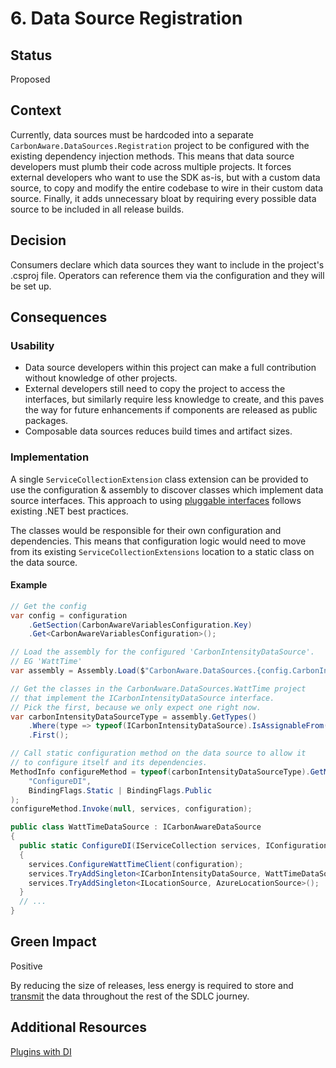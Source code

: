 # 6. Data Source Registration

## Status

Proposed

## Context

Currently, data sources must be hardcoded into a separate `CarbonAware.DataSources.Registration` project to be configured with the existing dependency injection methods.  This means that data source developers must plumb their code across multiple projects.  It forces external developers who want to use the SDK as-is, but with a custom data source, to copy and modify the entire codebase to wire in their custom data source.  Finally, it adds unnecessary bloat by requiring every possible data source to be included in all release builds.

## Decision

Consumers declare which data sources they want to include in the project's .csproj file. Operators can reference them via the configuration and they will be set up.

## Consequences

### Usability

- Data source developers within this project can make a full contribution without knowledge of other projects.
- External developers still need to copy the project to access the interfaces, but similarly require less knowledge to create, and this paves the way for future enhancements if components are released as public packages.
- Composable data sources reduces build times and artifact sizes.

### Implementation

A single `ServiceCollectionExtension` class extension can be provided to use the configuration & assembly to discover classes which implement data source interfaces. This approach to using [pluggable interfaces](https://learn.microsoft.com/en-us/dotnet/core/tutorials/creating-app-with-plugin-support) follows existing .NET best practices.

The classes would be responsible for their own configuration and dependencies. This means that configuration logic would need to move from its existing `ServiceCollectionExtensions` location to a static class on the data source.

#### Example

```csharp
// Get the config
var config = configuration
    .GetSection(CarbonAwareVariablesConfiguration.Key)
    .Get<CarbonAwareVariablesConfiguration>();

// Load the assembly for the configured 'CarbonIntensityDataSource'.
// EG 'WattTime'
var assembly = Assembly.Load($"CarbonAware.DataSources.{config.CarbonIntensityDataSource}");

// Get the classes in the CarbonAware.DataSources.WattTime project 
// that implement the ICarbonIntensityDataSource interface.
// Pick the first, because we only expect one right now.
var carbonIntensityDataSourceType = assembly.GetTypes()  
    .Where(type => typeof(ICarbonIntensityDataSource).IsAssignableFrom(type) && !type.IsInterface && !type.IsAbstract)
    .First();

// Call static configuration method on the data source to allow it 
// to configure itself and its dependencies. 
MethodInfo configureMethod = typeof(carbonIntensityDataSourceType).GetMethod(
    "ConfigureDI",
    BindingFlags.Static | BindingFlags.Public
);
configureMethod.Invoke(null, services, configuration);
```

```csharp
public class WattTimeDataSource : ICarbonAwareDataSource
{
  public static ConfigureDI(IServiceCollection services, IConfiguration configuration)
  {
    services.ConfigureWattTimeClient(configuration);
    services.TryAddSingleton<ICarbonIntensityDataSource, WattTimeDataSource>();
    services.TryAddSingleton<ILocationSource, AzureLocationSource>();
  }
  // ...
}
```

## Green Impact

Positive

By reducing the size of releases, less energy is required to store and [transmit](https://patterns.greensoftware.foundation/catalog/cloud/reduce-transmitted-data) the data throughout the rest of the SDLC journey.

## Additional Resources

[Plugins with DI](https://jussihaapanen.com/posts/dotnet-core-plugin-dependency-injection/)